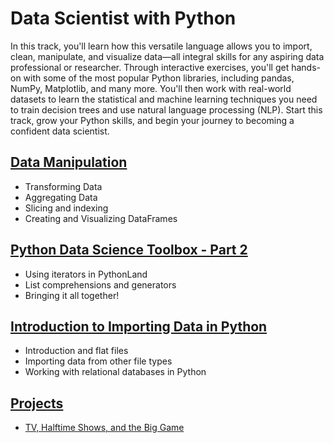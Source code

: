 # Data Scientist with Python

In this track, you'll learn how this versatile language allows you to import, clean, manipulate, and visualize data—all integral skills for any aspiring data professional or researcher. Through interactive exercises, you'll get hands-on with some of the most popular Python libraries, including pandas, NumPy, Matplotlib, and many more. You'll then work with real-world datasets to learn the statistical and machine learning techniques you need to train decision trees and use natural language processing (NLP). Start this track, grow your Python skills, and begin your journey to becoming a confident data scientist.

## [Data Manipulation](/Data%20Manipulation%20with%20pandas)
* Transforming Data
* Aggregating Data
* Slicing and indexing
* Creating and Visualizing DataFrames

## [Python Data Science Toolbox - Part 2](Python%20Data%20Science%20Toolbox%20(Part%202))
* Using iterators in PythonLand
* List comprehensions and generators
* Bringing it all together!

## [Introduction to Importing Data in Python](Introduction%20to%20Importing%20Data%20in%20Python)
* Introduction and flat files
* Importing data from other file types
* Working with relational databases in Python


## [Projects](Projects)
* [TV, Halftime Shows, and the Big Game](Projects/1.%20TV,%20Halftime%20Shows,%20and%20the%20Big%20Game)
